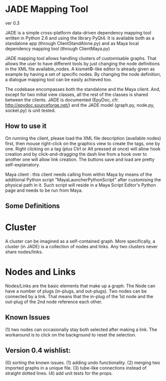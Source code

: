 # JADE Mapping Tool
ver 0.3

JADE is a simple cross-platform data-driven dependency mapping tool written in Python 2.6 and using the library PyQt4.
It is available both as a standalone app (through ClientStandAlone.py) and as Maya local dependency mapping tool
(through ClientMaya.py)

JADE mapping tool allows handling clusters of customisable graphs. That allows the user to have different tools by just changing
the node definitions in the XML file available_nodes. A kismet©-like editor is already given as example by having a set of
specific nodes. By changing the node definition, a dialogue mapping tool can be easily achieved too.

The codebase encompasses both the standalone and the Maya client. And, except for two initial view classes, all the rest of the
classes is shared between the clients. JADE is documented (EpyDoc, cfr. http://epydoc.sourceforge.net/) and the JADE model (graph.py, node.py, socket.py) is unit tested.

## How to use it
On running the client, please load the XML file description (available nodes) first, then mouse right-click
on the graphics view to create the tags, one by one. Right clicking on a tag (plus Ctrl or Alt pressed at once)
will allow hook creation and by click-and-dragging the dash line from a hook over to another one will allow link creation.
The buttons save and load are pretty self-explanatory.

Maya client : this client needs calling from within Maya by means of the additional Python script "MayaLauncherPythonScript" after
customising the physical path in it. Such script will reside in a Maya Script Editor's Python page and needs to be run from Maya.

## Some Definitions
# Cluster
A cluster can be imagined as a self-contained graph. More specifically, a cluster (in JADE) is a collection of nodes and links.
Any two clusters never share nodes/links.
# Nodes and Links
Nodes/Links are the basic elements that make up a graph. The Node can have a number of plugs (in-plugs, and out-plugs).
Two nodes can be connected by a link. That means that the in-plug of the 1st node and the out-plug of the 2nd node reference each other.



## Known Issues
(1) two nodes can occasionally stay both selected after making a link. The workaround is to click on the background
to reset the selection.


## Version 0.4 wishlist:
(0) sorting the known issues.
(1) adding undo functionality.
(2) merging two imported graphs in a unique file.
(3) tube-like connections instead of straight dotted lines.
(4) add unit tests for the props.



